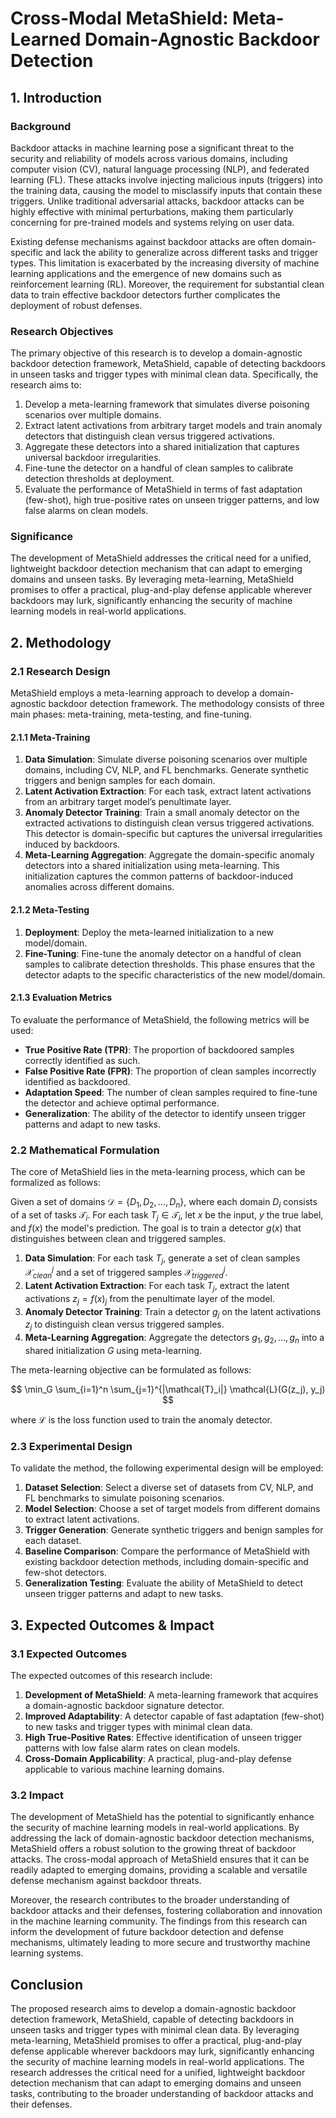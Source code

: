 # Cross-Modal MetaShield: Meta-Learned Domain-Agnostic Backdoor Detection

## 1. Introduction

### Background

Backdoor attacks in machine learning pose a significant threat to the security and reliability of models across various domains, including computer vision (CV), natural language processing (NLP), and federated learning (FL). These attacks involve injecting malicious inputs (triggers) into the training data, causing the model to misclassify inputs that contain these triggers. Unlike traditional adversarial attacks, backdoor attacks can be highly effective with minimal perturbations, making them particularly concerning for pre-trained models and systems relying on user data.

Existing defense mechanisms against backdoor attacks are often domain-specific and lack the ability to generalize across different tasks and trigger types. This limitation is exacerbated by the increasing diversity of machine learning applications and the emergence of new domains such as reinforcement learning (RL). Moreover, the requirement for substantial clean data to train effective backdoor detectors further complicates the deployment of robust defenses.

### Research Objectives

The primary objective of this research is to develop a domain-agnostic backdoor detection framework, MetaShield, capable of detecting backdoors in unseen tasks and trigger types with minimal clean data. Specifically, the research aims to:

1. Develop a meta-learning framework that simulates diverse poisoning scenarios over multiple domains.
2. Extract latent activations from arbitrary target models and train anomaly detectors that distinguish clean versus triggered activations.
3. Aggregate these detectors into a shared initialization that captures universal backdoor irregularities.
4. Fine-tune the detector on a handful of clean samples to calibrate detection thresholds at deployment.
5. Evaluate the performance of MetaShield in terms of fast adaptation (few-shot), high true-positive rates on unseen trigger patterns, and low false alarms on clean models.

### Significance

The development of MetaShield addresses the critical need for a unified, lightweight backdoor detection mechanism that can adapt to emerging domains and unseen tasks. By leveraging meta-learning, MetaShield promises to offer a practical, plug-and-play defense applicable wherever backdoors may lurk, significantly enhancing the security of machine learning models in real-world applications.

## 2. Methodology

### 2.1 Research Design

MetaShield employs a meta-learning approach to develop a domain-agnostic backdoor detection framework. The methodology consists of three main phases: meta-training, meta-testing, and fine-tuning.

#### 2.1.1 Meta-Training

1. **Data Simulation**: Simulate diverse poisoning scenarios over multiple domains, including CV, NLP, and FL benchmarks. Generate synthetic triggers and benign samples for each domain.
2. **Latent Activation Extraction**: For each task, extract latent activations from an arbitrary target model’s penultimate layer.
3. **Anomaly Detector Training**: Train a small anomaly detector on the extracted activations to distinguish clean versus triggered activations. This detector is domain-specific but captures the universal irregularities induced by backdoors.
4. **Meta-Learning Aggregation**: Aggregate the domain-specific anomaly detectors into a shared initialization using meta-learning. This initialization captures the common patterns of backdoor-induced anomalies across different domains.

#### 2.1.2 Meta-Testing

1. **Deployment**: Deploy the meta-learned initialization to a new model/domain.
2. **Fine-Tuning**: Fine-tune the anomaly detector on a handful of clean samples to calibrate detection thresholds. This phase ensures that the detector adapts to the specific characteristics of the new model/domain.

#### 2.1.3 Evaluation Metrics

To evaluate the performance of MetaShield, the following metrics will be used:

- **True Positive Rate (TPR)**: The proportion of backdoored samples correctly identified as such.
- **False Positive Rate (FPR)**: The proportion of clean samples incorrectly identified as backdoored.
- **Adaptation Speed**: The number of clean samples required to fine-tune the detector and achieve optimal performance.
- **Generalization**: The ability of the detector to identify unseen trigger patterns and adapt to new tasks.

### 2.2 Mathematical Formulation

The core of MetaShield lies in the meta-learning process, which can be formalized as follows:

Given a set of domains $\mathcal{D} = \{D_1, D_2, \ldots, D_n\}$, where each domain $D_i$ consists of a set of tasks $\mathcal{T}_i$. For each task $T_j \in \mathcal{T}_i$, let $x$ be the input, $y$ the true label, and $f(x)$ the model's prediction. The goal is to train a detector $g(x)$ that distinguishes between clean and triggered samples.

1. **Data Simulation**: For each task $T_j$, generate a set of clean samples $\mathcal{X}_{clean}^j$ and a set of triggered samples $\mathcal{X}_{triggered}^j$.
2. **Latent Activation Extraction**: For each task $T_j$, extract the latent activations $z_j = f(x)_j$ from the penultimate layer of the model.
3. **Anomaly Detector Training**: Train a detector $g_j$ on the latent activations $z_j$ to distinguish clean versus triggered samples.
4. **Meta-Learning Aggregation**: Aggregate the detectors $g_1, g_2, \ldots, g_n$ into a shared initialization $G$ using meta-learning.

The meta-learning objective can be formulated as follows:

$$
\min_G \sum_{i=1}^n \sum_{j=1}^{|\mathcal{T}_i|} \mathcal{L}(G(z_j), y_j)
$$

where $\mathcal{L}$ is the loss function used to train the anomaly detector.

### 2.3 Experimental Design

To validate the method, the following experimental design will be employed:

1. **Dataset Selection**: Select a diverse set of datasets from CV, NLP, and FL benchmarks to simulate poisoning scenarios.
2. **Model Selection**: Choose a set of target models from different domains to extract latent activations.
3. **Trigger Generation**: Generate synthetic triggers and benign samples for each dataset.
4. **Baseline Comparison**: Compare the performance of MetaShield with existing backdoor detection methods, including domain-specific and few-shot detectors.
5. **Generalization Testing**: Evaluate the ability of MetaShield to detect unseen trigger patterns and adapt to new tasks.

## 3. Expected Outcomes & Impact

### 3.1 Expected Outcomes

The expected outcomes of this research include:

1. **Development of MetaShield**: A meta-learning framework that acquires a domain-agnostic backdoor signature detector.
2. **Improved Adaptability**: A detector capable of fast adaptation (few-shot) to new tasks and trigger types with minimal clean data.
3. **High True-Positive Rates**: Effective identification of unseen trigger patterns with low false alarm rates on clean models.
4. **Cross-Domain Applicability**: A practical, plug-and-play defense applicable to various machine learning domains.

### 3.2 Impact

The development of MetaShield has the potential to significantly enhance the security of machine learning models in real-world applications. By addressing the lack of domain-agnostic backdoor detection mechanisms, MetaShield offers a robust solution to the growing threat of backdoor attacks. The cross-modal approach of MetaShield ensures that it can be readily adapted to emerging domains, providing a scalable and versatile defense mechanism against backdoor threats.

Moreover, the research contributes to the broader understanding of backdoor attacks and their defenses, fostering collaboration and innovation in the machine learning community. The findings from this research can inform the development of future backdoor detection and defense mechanisms, ultimately leading to more secure and trustworthy machine learning systems.

## Conclusion

The proposed research aims to develop a domain-agnostic backdoor detection framework, MetaShield, capable of detecting backdoors in unseen tasks and trigger types with minimal clean data. By leveraging meta-learning, MetaShield promises to offer a practical, plug-and-play defense applicable wherever backdoors may lurk, significantly enhancing the security of machine learning models in real-world applications. The research addresses the critical need for a unified, lightweight backdoor detection mechanism that can adapt to emerging domains and unseen tasks, contributing to the broader understanding of backdoor attacks and their defenses.